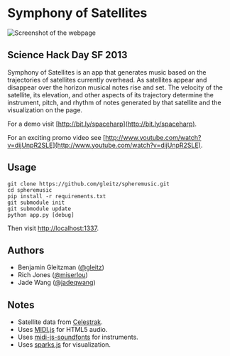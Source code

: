 # Symphony of Satellites

![Screenshot of the webpage](https://dl.dropboxusercontent.com/u/101688/website/img/satellitesymphony-large.png)

## Science Hack Day SF 2013

Symphony of Satellites is an app that generates music based on the trajectories of satellites currently overhead. As satellites appear and disappear over the horizon musical notes rise and set. The velocity of the satellite, its elevation, and other aspects of its trajectory determine the instrument, pitch, and rhythm of notes generated by that satellite and the visualization on the page.

For a demo visit [http://bit.ly/spaceharp](http://bit.ly/spaceharp).

For an exciting promo video see [http://www.youtube.com/watch?v=dijUnpR2SLE](http://www.youtube.com/watch?v=dijUnpR2SLE).

Usage
-----

    git clone https://github.com/gleitz/spheremusic.git
    cd spheremusic
    pip install -r requirements.txt
    git submodule init
    git submodule update
    python app.py [debug]

Then visit [http://localhost:1337](http://localhost:1337).

Authors
------

-  Benjamin Gleitzman ([@gleitz](http://github.com/gleitz))
-  Rich Jones ([@miserlou](http://github.com/miserlou))
-  Jade Wang ([@jadeqwang](http://github.com/jadeqwang))


Notes
-----

-  Satellite data from [Celestrak](http://celestrak.com).
-  Uses [MIDI.js](http://mudcu.be/midi-js/) for HTML5 audio.
-  Uses [midi-js-soundfonts](https://github.com/gleitz/midi-js-soundfonts) for instruments.
-  Uses [sparks.js](https://github.com/zz85/sparks.js/) for visualization.
